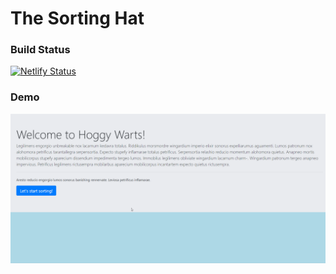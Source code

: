 # The Sorting Hat

### Build Status

[![Netlify Status](https://api.netlify.com/api/v1/badges/c53e675f-5168-436e-af0c-cca78322ad08/deploy-status)](https://app.netlify.com/sites/thesortinghatsite/deploys)

### Demo

![Sorting Hat Demo](https://github.com/josephtmartin/sorting-hat/blob/master/demo/sorting-hat.gif)
